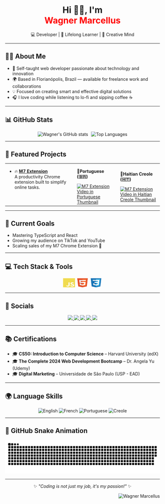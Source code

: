 <h1 align="center">Hi 🙋‍♂️, I'm <br><strong><span style="color: red;">Wagner Marcellus</span></strong></h1>
<p align="center">💻 Developer | 🚀 Lifelong Learner | 🎨 Creative Mind</p>

---

## 👨‍💻 About Me

- 🧠 Self-taught web developer passionate about technology and innovation  
- 🌍 Based in Florianópolis, Brazil — available for freelance work and collaborations  
- 💡 Focused on creating smart and effective digital solutions  
- 🎧 I love coding while listening to lo-fi and sipping coffee ☕  

---

## 📊 GitHub Stats

<div align="center" style="display: flex; justify-content: center; flex-wrap: wrap; gap: 10px;">
  <img src="https://github-readme-stats.vercel.app/api?username=wagnermarcellus&show_icons=true&theme=gotham&include_all_commits=true&count_private=true" alt="Wagner's GitHub stats" />
  <img src="https://github-readme-stats.vercel.app/api/top-langs/?username=wagnermarcellus&layout=compact&langs_count=7&theme=gotham" alt="Top Languages" />
</div>

---

## 📂 Featured Projects

<table>
  <tr>
    <td width="45%" valign="top">

- 🔥 **[M7 Extension](https://github.com/wagnermarcellus/M7-Community)**  
A productivity Chrome extension built to simplify online tasks.

     </td>
    <td> <p><strong>🎥Portuguese (🇧🇷)</strong></p>
      <a href="https://www.youtube.com/watch?v=hM4JzGhmpjg" target="_blank">
        <img width="100%" src="https://img.youtube.com/vi/hM4JzGhmpjg/hqdefault.jpg" alt="M7 Extension Video in Portuguese Thumbnail" />
      </a>
    </td>
     <td><p><strong>🎥Haitian Creole (🇭🇹)</strong></p>
      <a href="https://youtu.be/NRtEdwRUG3U" target="_blank">
        <img width="100%" src="https://img.youtube.com/vi/hM4JzGhmpjg/hqdefault.jpg" alt="M7 Extension Video in Haitian Creole Thumbnail" />
      </a>
    </td>
  </tr>
</table>


---

## 🎯 Current Goals

- Mastering TypeScript and React  
- Growing my audience on TikTok and YouTube  
- Scaling sales of my M7 Chrome Extension 🚀  

---

## 💻 Tech Stack & Tools

<p align="center">
  <img alt="JavaScript" height="30" width="40" src="https://raw.githubusercontent.com/devicons/devicon/master/icons/javascript/javascript-plain.svg" />
  <img alt="HTML5" height="30" width="40" src="https://raw.githubusercontent.com/devicons/devicon/master/icons/html5/html5-original.svg" />
  <img alt="CSS3" height="30" width="40" src="https://raw.githubusercontent.com/devicons/devicon/master/icons/css3/css3-original.svg" />
</p>

---

## 📱 Socials

<p align="center">
  <a href="https://www.youtube.com/channel/UClryV4M_USYFKxl8r1zi3Gw" target="_blank">
    <img src="https://img.shields.io/badge/YouTube-FF0000?style=for-the-badge&logo=youtube&logoColor=white" />
  </a>
  <a href="https://instagram.com/wagnermarcellus" target="_blank">
    <img src="https://img.shields.io/badge/-Instagram-DE4499F?style=for-the-badge&logo=instagram&logoColor=white" />
  </a>
  <a href="mailto:wagnermarcellus@gmail.com" target="_blank">
    <img src="https://img.shields.io/badge/-Gmail-%23333?style=for-the-badge&logo=gmail&logoColor=white" />
  </a>
  <a href="https://br.linkedin.com/in/wagner-marcellus-2340b5173" target="_blank">
    <img src="https://img.shields.io/badge/-LinkedIn-%230077B5?style=for-the-badge&logo=linkedin&logoColor=white" />
  </a>
  <a href="https://x.com/solowagner" target="_blank">
    <img src="https://img.shields.io/badge/X-000000?style=for-the-badge&logo=twitter&logoColor=white" />
  </a>
</p>

---

## 📚 Certifications

- 🎓 **CS50: Introduction to Computer Science** – Harvard University (edX)  
- 🎓 **The Complete 2024 Web Development Bootcamp** – Dr. Angela Yu (Udemy)  
- 🎓 **Digital Marketing** – Universidade de São Paulo (USP - EAD)  

---

## 🌍 Language Skills

<p align="center">
  <img height="30" width="40" src="https://www.countryflags.com/wp-content/uploads/united-states-of-america-flag-png-large.png" alt="English" title="English" />
  <img height="30" width="40" src="https://cdn.countryflags.com/thumbs/france/flag-400.png" alt="French" title="Français" />
  <img height="30" width="40" src="https://cdn.countryflags.com/thumbs/portugal/flag-800.png" alt="Portuguese" title="Português" />
  <img height="30" width="40" src="https://cdn.countryflags.com/thumbs/haiti/flag-800.png" alt="Creole" title="Kreyòl Ayisyen" />
</p>

---

## 🐍 GitHub Snake Animation

<p align="center">
  <img src="https://github.com/wagnermarcellus/rocket/blob/d0ffa012b453544634a59b6d4edda43e866986b8/github-contribution-grid-snake.svg" alt="Snake animation" />
</p>

---

<p align="center">✨ <em>"Coding is not just my job, it's my passion!"</em> ✨</p>

<p align="right">
  <img src="https://avatars.githubusercontent.com/u/61642256?v=4" height="150" alt="Wagner Marcellus" />
</p>
